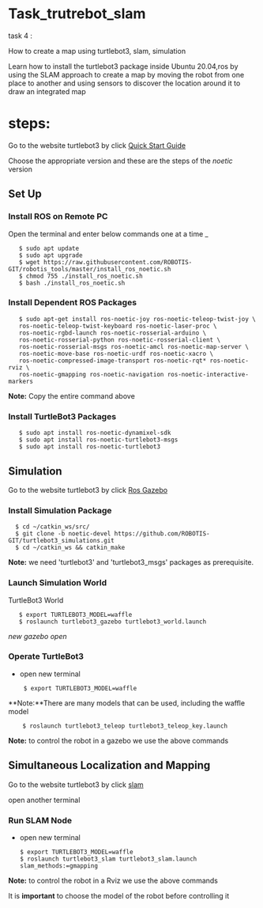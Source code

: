 # Task_trutrebot_slam

task 4 :

How to create a map using turtlebot3, slam, simulation

Learn how to install the turtlebot3 package inside Ubuntu 20.04,ros by using the SLAM approach to create a map by moving the robot from one place to another and using sensors to discover the location around it to draw an integrated map

# steps:


Go to the website turtlebot3 by click [Quick Start Guide](https://emanual.robotis.com/docs/en/platform/turtlebot3/quick-start/#pc-setup)


Choose the appropriate version and these are the steps of the  _noetic_ version
## Set Up
### Install ROS on Remote PC



Open the terminal and enter below commands one at a time _

       $ sudo apt update
       $ sudo apt upgrade
       $ wget https://raw.githubusercontent.com/ROBOTIS-GIT/robotis_tools/master/install_ros_noetic.sh
       $ chmod 755 ./install_ros_noetic.sh 
       $ bash ./install_ros_noetic.sh
       
       
### Install Dependent ROS Packages
       $ sudo apt-get install ros-noetic-joy ros-noetic-teleop-twist-joy \
       ros-noetic-teleop-twist-keyboard ros-noetic-laser-proc \
       ros-noetic-rgbd-launch ros-noetic-rosserial-arduino \
       ros-noetic-rosserial-python ros-noetic-rosserial-client \
       ros-noetic-rosserial-msgs ros-noetic-amcl ros-noetic-map-server \
       ros-noetic-move-base ros-noetic-urdf ros-noetic-xacro \
       ros-noetic-compressed-image-transport ros-noetic-rqt* ros-noetic-rviz \
       ros-noetic-gmapping ros-noetic-navigation ros-noetic-interactive-markers
        
**Note:** Copy the entire command above

### Install TurtleBot3 Packages

       $ sudo apt install ros-noetic-dynamixel-sdk
       $ sudo apt install ros-noetic-turtlebot3-msgs
       $ sudo apt install ros-noetic-turtlebot3
       
       
## Simulation

Go to the website turtlebot3 by click [Ros Gazebo](https://emanual.robotis.com/docs/en/platform/turtlebot3/simulation/)

### Install Simulation Package

      $ cd ~/catkin_ws/src/
      $ git clone -b noetic-devel https://github.com/ROBOTIS-GIT/turtlebot3_simulations.git
      $ cd ~/catkin_ws && catkin_make
      
**Note:** we need  'turtlebot3' and  'turtlebot3_msgs' packages as prerequisite.

### Launch Simulation World 

TurtleBot3 World

       $ export TURTLEBOT3_MODEL=waffle
       $ roslaunch turtlebot3_gazebo turtlebot3_world.launch
       
_new gazebo open_


### Operate TurtleBot3

* open new terminal

       $ export TURTLEBOT3_MODEL=waffle
       
 **Note:**There are many models that can be used, including the waffle model
 
        $ roslaunch turtlebot3_teleop turtlebot3_teleop_key.launch
       
 **Note:** to control the robot in a gazebo we use the above commands 

## Simultaneous Localization and Mapping

Go to the website turtlebot3 by click [slam](https://emanual.robotis.com/docs/en/platform/turtlebot3/slam/)

 open another terminal
 
 
 ### Run SLAM Node 
 
* open new terminal
 
      $ export TURTLEBOT3_MODEL=waffle
      $ roslaunch turtlebot3_slam turtlebot3_slam.launch slam_methods:=gmapping
      
 **Note:** to control the robot in a Rviz we use the above commands 
 
 It is **important** to choose the model of the robot before controlling it
 
 
 
 
       







  

       
